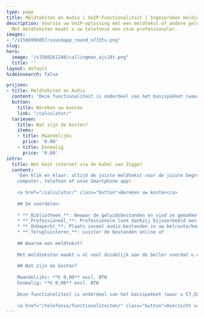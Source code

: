 ```yaml
---
type: page
title: Meldteksten en Audio | VoIP-Functionaliteit | Ingesproken meldingen
description: Voorzie uw VoIP-oplossing met een meldtekst of andere geluidsbestanden.
  Met meldteksten maakt u uw telefonie een stuk professioneler.
images:
- "/v1566996057/soundapp_round_n733tu.png"
slug: 
hero:
  image: "/v1560261248/callingman_ajc14t.png"
  title: ''
layout: default
hideinsearch: false

prijzen:
- title: Meldteksten en Audio
  content: 'Deze functionaliteit is onderdeel van het basispakket (waar u €7,50 excl. BTW voor betaalt).'
  button:
    title: Bereken uw kosten
    link: "/calculator/"
  tarieven:
    title: Wat zijn de kosten?
    items:
    - title: Maandelijks
      price: '0.00'
    - title: Eenmalig
      price: '0.00'
intro:
  title: Wat kost internet via de kabel van Ziggo?
  content: 
    'Eén klik en klaar: altijd de juiste meldtekst voor de juiste begroeting van jouw klant. Handig voor iedereen; van medische praktijk     tot advocatenkantoor, van sportschool tot Sushibar. Schakel jouw teksten of andere acties automatisch of handmatig in, vanaf je
    computer, telefoon of onze Smartphone app!
    
    <a href="/calculator/" class="button">Bereken uw kosten</a>
    
    ## De voordelen:
    
    * **_Bibliotheek_**: Bewaar de geluidsbestanden en vind ze gemakkelijk terug
    * **_Professioneel_**: Professionele look dankzij bijvoorbeeld een welkomst-meldtekst
    * **_Onbeperkt_**: Plaats zoveel audio-bestanden in uw belroute/keuzemenu als u nodig heeft
    * **_Terugluisteren_**: Luister de bestanden online af
    
    ## Waarom een meldtekst?
    
    Met meldteksten maakt u al veel duidelijk aan de beller voordat u de beller aan de lijn hebt. De beller weet bijvoorbeeld of hij/zij     het juiste nummer heeft gebeld. Ook kunt u bijvoorbeeld belletjes filteren met een keuzemenu i.c.m. verschillende meldteksten.
    
    ## Wat zijn de kosten?
    
    Maandelijks: **€ 0,00** excl. BTW  
    Eenmalig: **€ 0,00** excl. BTW
    
    Deze functionaliteit is onderdeel van het basispakket (waar u €7,50 excl. BTW voor betaalt).
    
    <a href="/telefonie/functionaliteiten/" class="button">Overzicht van alle functionaliteiten</a>'
---
```

